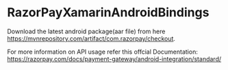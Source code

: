 # RazorPayXamarinAndroidBindings
Download the latest android package(aar file) from here https://mvnrepository.com/artifact/com.razorpay/checkout.

For more information on API usage refer this offcial Documentation: https://razorpay.com/docs/payment-gateway/android-integration/standard/


